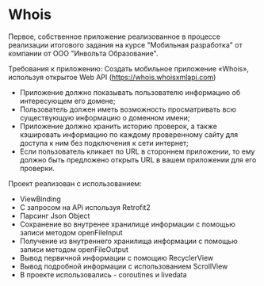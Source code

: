 # Whois

Первое, собственное приложение реализованное в процессе реализации итогового задания на курсе "Мобильная разработка" от компании от ООО "Инвольта Образование".

Требования к приложению:
Создать мобильное приложение «Whois», используя открытое Web API (https://whois.whoisxmlapi.com) 
- Приложение должно показывать пользователю информацию об интересующем его домене;
- Пользователь должен иметь возможность просматривать всю существующую информацию о доменном имени;
- Приложение должно хранить историю проверок, а также кэшировать информацию по каждому проверенному сайту для доступа к ним без подключения к сети интернет;
- Если пользователь кликает по URL в стороннем приложении, то ему должно быть предложено открыть URL в вашем приложении для его проверки.

Проект реализован с использованием:
- ViewBinding
- С запросом  на APi используя Retrofit2
- Парсинг Json Object
- Сохранение во внутренее хранилище информации с помощью записи методом openFileInput
- Получение из внутреннего хранилища информации  с помощью записи методом openFileOutput
- Вывод первичной информации с помощию RecyclerView
- Вывод подробной информации с использованием ScrollView
- В проекте использовались - coroutines и livedata
